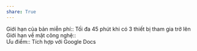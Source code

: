 ```yaml
---  
share: True  
---  
```

Giới hạn của bản miễn phí:: Tối đa 45 phút khi có 3 thiết bị tham gia trở lên  
Giới hạn về mặt công nghệ::   
Ưu điểm:: Tích hợp với Google Docs  
